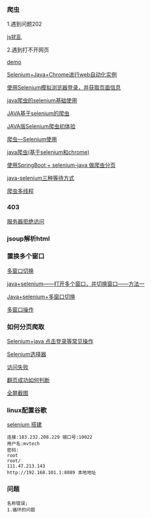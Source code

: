 ### 爬虫

1.遇到问题202

[js扰乱](https://zhuanlan.zhihu.com/p/81008327)

2.遇到打不开网页

[demo](https://blog.csdn.net/u014737756/article/details/94860762)

[Selenium+Java+Chrome进行web自动化实例](https://blog.csdn.net/hualf/article/details/79855636?utm_source=distribute.pc_relevant.none-task)

[使用Selenium模拟浏览器登录，并获取页面信息](https://blog.csdn.net/xu2439645715/article/details/79281430)

[java爬虫的selenium基础使用](https://www.cnblogs.com/panlei3707/p/9341660.html)

[JAVA基于selenium的爬虫](https://blog.csdn.net/hxfzr1314521/article/details/84322099)

[JAVA版Selenium爬虫初体验](https://blog.csdn.net/weedmmg/article/details/100309139)

[爬虫—Selenium使用](https://www.cnblogs.com/zivli/p/10976530.html)

[java爬虫(基于selenium和chrome)](https://blog.csdn.net/u014737756/article/details/94860762)

[使用SpringBoot + selenium-java 做爬虫分页](https://blog.csdn.net/JustHaveTry/article/details/90036964?utm_source=distribute.pc_relevant.none-task)

[java-selenium三种等待方式](https://www.cnblogs.com/puhongjun/p/10304096.html)

[爬虫多线程](https://blog.csdn.net/p312011150/article/details/80672876)

### 403

[服务器拒绝访问](https://blog.csdn.net/trojx2/article/details/50363418)

### jsoup解析html



### 置换多个窗口

[多窗口切换](https://blog.csdn.net/lykio_881210/article/details/79130610)

[java+selenium——打开多个窗口，并切换窗口——方法一](https://www.cnblogs.com/xiaobaibailongma/p/12216060.html)

[Java+selenium+多窗口切换](https://blog.csdn.net/weixin_40569991/article/details/80843639?utm_source=blogxgwz6)

[多窗口操作](https://www.cnblogs.com/zhizhao/p/11303329.html)

### 如何分页爬取

[Selenium+java 点击登录等常见操作](https://blog.csdn.net/qq_37581708/article/details/80853682)

[Selenium选择器](https://www.cnblogs.com/csj2018/p/9194618.html)

[访问失败](http://www.cocoachina.com/articles/99330)

[翻页成功如何判断]()

[全屏截图](https://blog.csdn.net/dnc8371/article/details/106809193/)

### linux配置谷歌

[selenium 搭建](https://www.jb51.net/article/193721.htm)

```
连接:183.232.208.229 端口号:10022
用户名:mvtech
密码:
root
root/
111.47.213.143
http://192.168.101.1:8089 本地地址
```

### 问题

```
名称错误;
1.循环的问题
```
